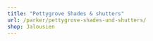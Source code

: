 ```yaml
---
title: "Pettygrove Shades & shutters"
url: /parker/pettygrove-shades-und-shutters/
shop: Jalousien
---
```

